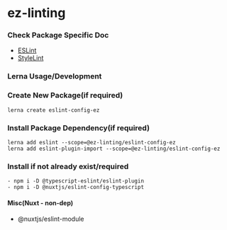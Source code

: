 # ez-linting

### Check Package Specific Doc
- [ESLint](
https://github.com/ezyaez/ez-linting/tree/piyush/eslint-core/packages/eslint-config-ez#readme)
- [StyleLint](https://github.com/ezyaez/ez-linting/tree/piyush/eslint-core/packages/stylelint-config-ez#readme)


### Lerna Usage/Development

### Create New Package(if required)
```
lerna create eslint-config-ez
```

### Install Package Dependency(if required)
```
lerna add eslint --scope=@ez-linting/eslint-config-ez
lerna add eslint-plugin-import --scope=@ez-linting/eslint-config-ez

```


### Install if not already exist/required
```
- npm i -D @typescript-eslint/eslint-plugin
- npm i -D @nuxtjs/eslint-config-typescript
```

#### Misc(Nuxt - non-dep)
- @nuxtjs/eslint-module